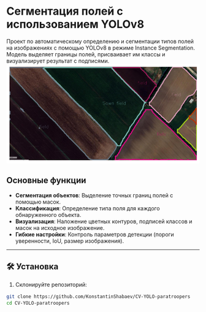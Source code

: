 # Сегментация полей с использованием YOLOv8

Проект по автоматическому определению и сегментации типов полей на изображениях с помощью YOLOv8 в режиме Instance Segmentation. Модель выделяет границы полей, присваивает им классы и визуализирует результат с подписями.
![пример](https://github.com/KonstantinShabaev/CV-YOLO-paratroopers/blob/main/Output%20result6.png)
## Основные функции
- **Сегментация объектов**: Выделение точных границ полей с помощью масок.
- **Классификация**: Определение типа поля для каждого обнаруженного объекта.
- **Визуализация**: Наложение цветных контуров, подписей классов и масок на исходное изображение.
- **Гибкие настройки**: Контроль параметров детекции (пороги уверенности, IoU, размер изображения).

---

## 🛠 Установка
1. Склонируйте репозиторий:
```bash
git clone https://github.com/KonstantinShabaev/CV-YOLO-paratroopers
cd CV-YOLO-paratroopers
